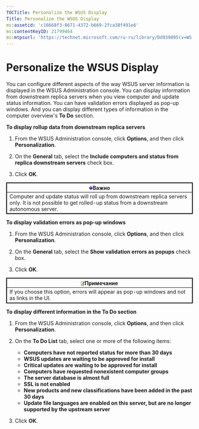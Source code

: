 ```yaml
---
TOCTitle: Personalize the WSUS Display
Title: Personalize the WSUS Display
ms:assetid: 'c16668f3-8671-4372-b669-2fca38f491e6'
ms:contentKeyID: 21799464
ms:mtpsurl: 'https://technet.microsoft.com/ru-ru/library/Dd939895(v=WS.10)'
---
```


Personalize the WSUS Display
============================

You can configure different aspects of the way WSUS server information is displayed in the WSUS Administration console. You can display information from downstream replica servers when you view computer and update status information. You can have validation errors displayed as pop-up windows. And you can display different types of information in the computer overview's **To Do** section.

**To display rollup data from downstream replica servers**
1.  From the WSUS Administration console, click **Options**, and then click **Personalization**.

2.  On the **General** tab, select the **Include computers and status from replica downstream servers** check box.

3.  Click **OK**.

 
<table style="border:1px solid black;">
<colgroup>
<col width="100%" />
</colgroup>
<thead>
<tr class="header">
<th style="border:1px solid black;" ><img src="/security-updates/images/Dd939895.Important(WS.10).gif" />Важно</th>
</tr>
</thead>
<tbody>
<tr class="odd">
<td style="border:1px solid black;">Computer and update status will roll up from downstream replica servers only. It is not possible to get rolled-up status from a downstream autonomous server.
</td>
</tr>
</tbody>
</table>
 

**To display validation errors as pop-up windows**
1.  From the WSUS Administration console, click **Options**, and then click **Personalization**.

2.  On the **General** tab, select the **Show validation errors as popups** check box.

3.  Click **OK**.

 
<table style="border:1px solid black;">
<colgroup>
<col width="100%" />
</colgroup>
<thead>
<tr class="header">
<th style="border:1px solid black;" ><img src="/security-updates/images/Dd939895.note(WS.10).gif" />Примечание</th>
</tr>
</thead>
<tbody>
<tr class="odd">
<td style="border:1px solid black;">If you choose this option, errors will appear as pop-up windows and not as links in the UI.
</td>
</tr>
</tbody>
</table>
 

**To display different information in the To Do section**
1.  From the WSUS Administration console, click **Options**, and then click **Personalization**.

2.  On the **To Do List** tab, select one or more of the following items:

    -   **Computers have not reported status for more than 30 days**
    -   **WSUS updates are waiting to be approved for install**
    -   **Critical updates are waiting to be approved for install**
    -   **Computers have requested nonexistent computer groups**
    -   **The server database is almost full**
    -   **SSL is not enabled**
    -   **New products and new classifications have been added in the past 30 days**
    -   **Update file languages are enabled on this server, but are no longer supported by the upstream server**

3.  Click **OK**.
